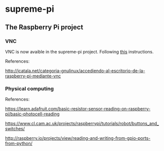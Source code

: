 # supreme-pi
## The Raspberry Pi project

### VNC

VNC is now avaible in the supreme-pi project. Following [this](http://computers.tutsplus.com/tutorials/take-control-of-your-raspberry-pi-using-your-mac-pc-ipad-or-phone--mac-54603) instructions.


References:

http://jcatala.net/categoria-gnulinux/accediendo-al-escritorio-de-la-raspberry-pi-mediante-vnc

### Physical computing


References:

https://learn.adafruit.com/basic-resistor-sensor-reading-on-raspberry-pi/basic-photocell-reading

https://www.cl.cam.ac.uk/projects/raspberrypi/tutorials/robot/buttons_and_switches/

http://raspberry.io/projects/view/reading-and-writing-from-gpio-ports-from-python/
